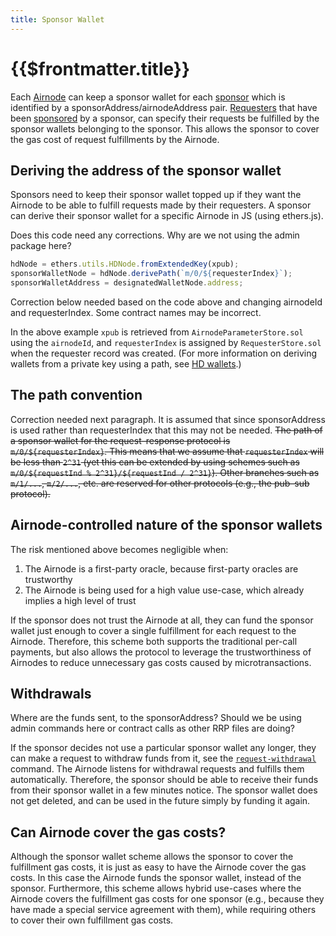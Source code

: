 ```yaml
---
title: Sponsor Wallet
---
```


# {{$frontmatter.title}}

<TocHeader />
<TOC class="table-of-contents" :include-level="[2,3]" />

Each [Airnode](Airnode.md) can keep a sponsor wallet for each [sponsor](requester.md) which is identified by a sponsorAddress/airnodeAddress pair. [Requesters](requester.md) that have been  [sponsored](sponsorship.md) by a sponsor, can specify their requests be fulfilled by the  sponsor wallets belonging to the sponsor. This allows the sponsor to cover the gas cost of request fulfillments by the Airnode.

## Deriving the address of the sponsor wallet

Sponsors need to keep their sponsor wallet topped up if they want the Airnode to be able to fulfill requests made by their requesters. A sponsor can derive their sponsor wallet for a specific Airnode in JS (using ethers.js).


<Fix>Does this code need any corrections. Why are we not using the admin package here?</Fix>
```js
hdNode = ethers.utils.HDNode.fromExtendedKey(xpub);
sponsorWalletNode = hdNode.derivePath(`m/0/${requesterIndex}`);
sponsorWalletAddress = designatedWalletNode.address;
```
<Fix>Correction below needed based on the code above and changing airnodeId and requesterIndex. Some contract names may be incorrect.</Fix>

In the above example `xpub` is retrieved from `AirnodeParameterStore.sol` using the `airnodeId`, and `requesterIndex` is assigned by `RequesterStore.sol` when the requester record was created. (For more information on deriving wallets from a private key using a path, see [HD wallets](https://github.com/ethereumbook/ethereumbook/blob/develop/05wallets.asciidoc#hd_wallets).)

## The path convention

<Fix>Correction needed next paragraph. It is assumed that since sponsorAddress is used rather than requesterIndex that this may not be needed.</Fix>
~~The path of a sponsor wallet for the request–response protocol is `m/0/${requesterIndex}`. This means that we assume that `requesterIndex` will be less than `2^31` (yet this can be extended by using schemes such as `m/0/${requestInd % 2^31}/${requestInd / 2^31}`). Other branches such as `m/1/...`, `m/2/...`, etc. are reserved for other protocols (e.g., the pub–sub protocol).~~

## Airnode-controlled nature of the sponsor wallets

<SponsorWalletWarning/>

The risk mentioned above becomes negligible when:

1. The Airnode is a first-party oracle, because first-party oracles are trustworthy
2. The Airnode is being used for a high value use-case, which already implies a high level of trust

If the sponsor does not trust the Airnode at all, they can fund the sponsor wallet just enough to cover a single fulfillment for each request to the Airnode. Therefore, this scheme both supports the traditional per-call payments, but also allows the protocol to leverage the trustworthiness of Airnodes to reduce unnecessary gas costs caused by microtransactions.

## Withdrawals

<Fix>Where are the funds sent, to the sponsorAddress? Should we be using admin commands here or contract calls as other RRP files are doing?</Fix>

If the sponsor decides not use a particular sponsor wallet any longer, they can make a request to withdraw funds from it, see the [`request-withdrawal`](../../cli-commands.md#request-withdrawal) command. The Airnode listens for withdrawal requests and fulfills them automatically. Therefore, the sponsor should be able to receive their funds from their sponsor wallet in a few minutes notice. The sponsor wallet does not get deleted, and can be used in the future simply by funding it again.

## Can Airnode cover the gas costs?

Although the sponsor wallet scheme allows the sponsor to cover the fulfillment gas costs, it is just as easy to have the Airnode cover the gas costs. In this case the Airnode funds the sponsor wallet, instead of the sponsor. Furthermore, this scheme allows hybrid use-cases where the Airnode covers the fulfillment gas costs for one sponsor (e.g., because they have made a special service agreement with them), while requiring others to cover their own fulfillment gas costs.
